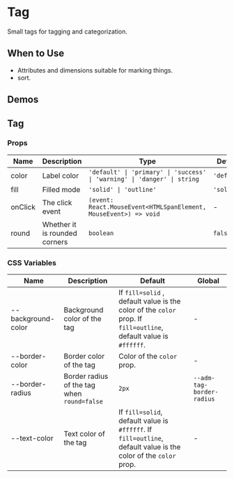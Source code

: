 # Tag

Small tags for tagging and categorization.

## When to Use

- Attributes and dimensions suitable for marking things.
- sort.

## Demos

<code src="./demos/demo1.tsx"></code>

## Tag

### Props

| Name    | Description                   | Type                                                                     | Default     |
| ------- | ----------------------------- | ------------------------------------------------------------------------ | ----------- |
| color   | Label color                   | `'default' \| 'primary' \| 'success' \| 'warning' \| 'danger' \| string` | `'default'` |
| fill    | Filled mode                   | `'solid' \| 'outline'`                                                   | `'solid'`   |
| onClick | The click event               | `(event: React.MouseEvent<HTMLSpanElement, MouseEvent>) => void`         | -           |
| round   | Whether it is rounded corners | `boolean`                                                                | `false`     |

### CSS Variables

| Name               | Description                                 | Default                                                                                                          | Global                    |
| ------------------ | ------------------------------------------- | ---------------------------------------------------------------------------------------------------------------- | ------------------------- |
| --background-color | Background color of the tag                 | If `fill=solid` , default value is the color of the `color` prop. If `fill=outline`, default value is `#ffffff`. | -                         |
| --border-color     | Border color of the tag                     | Color of the `color` prop.                                                                                       | -                         |
| --border-radius    | Border radius of the tag when `round=false` | `2px`                                                                                                            | `--adm-tag-border-radius` |
| --text-color       | Text color of the tag                       | If `fill=solid`, default value is `#ffffff`. If `fill=outline`, default value is the color of the `color` prop.  | -                         |
